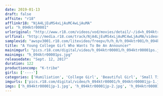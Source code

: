 ```yaml
---
date: 2019-01-13
draft: false
affsite: "r18"
afflinkr18: "NjA4LjEuMS4xLjAuMC4wLjAuMA"
url: "h_094ktr00001"
urloriginal: "http://www.r18.com/videos/vod/movies/detail/-/id=h_094ktr00001"
urlfinal: "http://media.r18.com/track/NjA4LjEuMS4xLjAuMC4wLjAuMA/videos/vod/movies/detail/-/id=h_094ktr00001"
samplevid: "awspv3001.r18.com/litevideo/freepv/h/h_0/h_094ktr001/h_094ktr001_dmb_w.mp4"
title: "A Young College Girl Who Wants To Be An Announcer"
mainimgurl: "pics.r18.com/digital/video/h_094ktr00001/h_094ktr00001ps.jpg"
mainimgs: "h_094ktr00001ps.jpg"
releasedate: "Sept. 12, 2017"
duration: 122
productioncomp: "K-tribe"
girls: ['----']
categories: ['Humiliation', 'College Girl', 'Beautiful Girl', 'Small Tits', 'Slender', 'Amateur', 'Facial', 'Hi-Def']
imgurls: ['pics.r18.com/digital/video/h_094ktr00001/h_094ktr00001jp-1.jpg', 'pics.r18.com/digital/video/h_094ktr00001/h_094ktr00001jp-2.jpg', 'pics.r18.com/digital/video/h_094ktr00001/h_094ktr00001jp-3.jpg', 'pics.r18.com/digital/video/h_094ktr00001/h_094ktr00001jp-4.jpg', 'pics.r18.com/digital/video/h_094ktr00001/h_094ktr00001jp-5.jpg', 'pics.r18.com/digital/video/h_094ktr00001/h_094ktr00001jp-6.jpg', 'pics.r18.com/digital/video/h_094ktr00001/h_094ktr00001jp-7.jpg', 'pics.r18.com/digital/video/h_094ktr00001/h_094ktr00001jp-8.jpg', 'pics.r18.com/digital/video/h_094ktr00001/h_094ktr00001jp-9.jpg', 'pics.r18.com/digital/video/h_094ktr00001/h_094ktr00001jp-10.jpg', 'pics.r18.com/digital/video/h_094ktr00001/h_094ktr00001jp-11.jpg', 'pics.r18.com/digital/video/h_094ktr00001/h_094ktr00001jp-12.jpg', 'pics.r18.com/digital/video/h_094ktr00001/h_094ktr00001jp-13.jpg', 'pics.r18.com/digital/video/h_094ktr00001/h_094ktr00001jp-14.jpg', 'pics.r18.com/digital/video/h_094ktr00001/h_094ktr00001jp-15.jpg', 'pics.r18.com/digital/video/h_094ktr00001/h_094ktr00001jp-16.jpg', 'pics.r18.com/digital/video/h_094ktr00001/h_094ktr00001jp-17.jpg', 'pics.r18.com/digital/video/h_094ktr00001/h_094ktr00001jp-18.jpg', 'pics.r18.com/digital/video/h_094ktr00001/h_094ktr00001jp-19.jpg', 'pics.r18.com/digital/video/h_094ktr00001/h_094ktr00001jp-20.jpg']
imgs: ['h_094ktr00001jp-1.jpg', 'h_094ktr00001jp-2.jpg', 'h_094ktr00001jp-3.jpg', 'h_094ktr00001jp-4.jpg', 'h_094ktr00001jp-5.jpg', 'h_094ktr00001jp-6.jpg', 'h_094ktr00001jp-7.jpg', 'h_094ktr00001jp-8.jpg', 'h_094ktr00001jp-9.jpg', 'h_094ktr00001jp-10.jpg', 'h_094ktr00001jp-11.jpg', 'h_094ktr00001jp-12.jpg', 'h_094ktr00001jp-13.jpg', 'h_094ktr00001jp-14.jpg', 'h_094ktr00001jp-15.jpg', 'h_094ktr00001jp-16.jpg', 'h_094ktr00001jp-17.jpg', 'h_094ktr00001jp-18.jpg', 'h_094ktr00001jp-19.jpg', 'h_094ktr00001jp-20.jpg']
---
```

